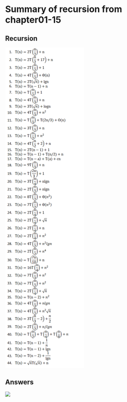 # Summary of recursion from chapter01-15

## Recursion

![](https://raw.githubusercontent.com/MOMOKO606/Pic-Library/master/CLRS-recursion01.jpeg)

## Answers 

![](https://raw.githubusercontent.com/MOMOKO606/Pic-Library/master/CLRS-recursion02.jpeg)




